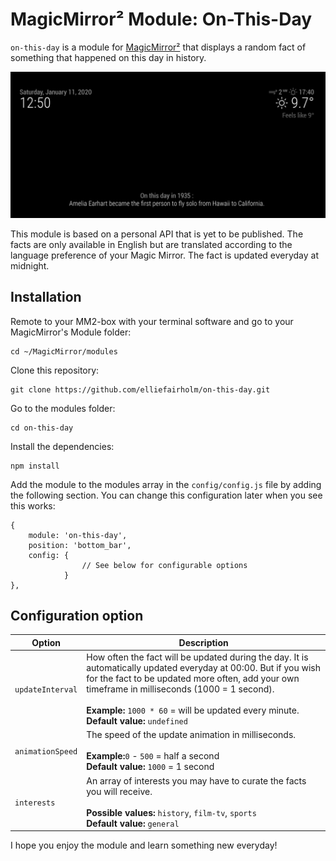 # MagicMirror² Module: On-This-Day

`on-this-day` is a module for [MagicMirror²](https://magicmirror.builders/) that displays a random fact of something that happened on this day in history.

![on-this-day-example-english](images/on-this-day-example-english.png)

This module is based on a personal API that is yet to be published.
The facts are only available in English but are translated according to the language preference of your Magic Mirror.
The fact is updated everyday at midnight.


## Installation

Remote to your MM2-box with your terminal software and go to your MagicMirror's Module folder:
````
cd ~/MagicMirror/modules
````

Clone this repository:
````
git clone https://github.com/elliefairholm/on-this-day.git
````

Go to the modules folder:
````
cd on-this-day
````

Install the dependencies:
````
npm install
````

Add the module to the modules array in the `config/config.js` file by adding the following section. You can change this configuration later when you see this works:
```
{
    module: 'on-this-day',
    position: 'bottom_bar',
    config: {
                // See below for configurable options
            }
},
```

## Configuration option

| Option                       | Description
| ---------------------------- | -----------
| `updateInterval`                   | How often the fact will be updated during the day. It is automatically updated everyday at 00:00. But if you wish for the fact to be updated more often, add your own timeframe in milliseconds (1000 = 1 second). <br><br> **Example:** `1000 * 60` = will be updated every minute. <br> **Default value:** `undefined`
| `animationSpeed`                 | The speed of the update animation in milliseconds. <br><br> **Example:**`0` - `500` = half a second <br> **Default value:** `1000` = 1 second
| `interests`                      | An array of interests you may have to curate the facts you will receive. <br><br> **Possible values:** `history`, `film-tv`, `sports` <br> **Default value:** `general`

I hope you enjoy the module and learn something new everyday!